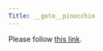 ```yaml
---
Title: __goto__pinocchio
---
```


<head><meta http-equiv="refresh" content="1; url='/research/pinocchio'" /></head><body><p>Please follow <a href="/research/pinocchio">this link</a>.</p></body>
